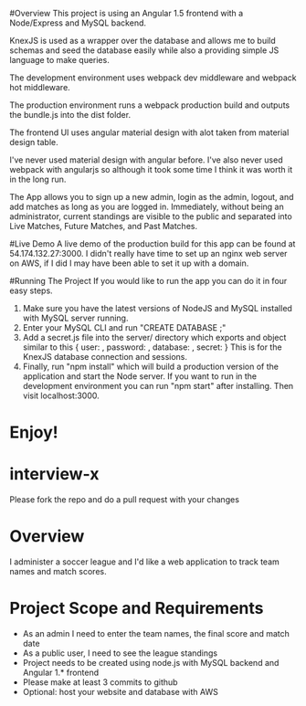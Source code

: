 #Overview
This project is using an Angular 1.5 frontend with a Node/Express and MySQL backend.

KnexJS is used as a wrapper over the database and allows me to build schemas and seed the database easily while also 
a providing simple JS language to make queries.

The development environment uses webpack dev middleware and webpack hot middleware.

The production environment runs a webpack production build and outputs the bundle.js into the dist folder.

The frontend UI uses angular material design with alot taken from material design table. 

I've never used material design with angular before. I've also never used webpack with angularjs so although it took
some time I think it was worth it in the long run.

The App allows you to sign up a new admin, login as the admin, logout, and add matches as long as you are logged in.
Immediately, without being an administrator, current standings are visible to the public and separated into Live Matches,
Future Matches, and Past Matches. 

#Live Demo
A live demo of the production build for this app can be found at 54.174.132.27:3000. I didn't really have time to set up an nginx web server on AWS, if I did I may have been able to set it up with a domain.

#Running The Project
If you would like to run the app you can do it in four easy steps.

1. Make sure you have the latest versions of NodeJS and MySQL installed with MySQL server running.
2. Enter your MySQL CLI and run "CREATE DATABASE <dbname>;"
3. Add a secret.js file into the server/ directory which exports and object similar to this
{
	user: <MySQL username>,
	password: <MySQL password>,
	database: <Name of the DB you created in MySQL>,
	secret: <randomstring>
}
	This is for the KnexJS database connection and sessions.
4. Finally, run "npm install" which will build a production version of the application and start the Node server.
If you want to run in the development environment you can run "npm start" after installing. Then visit localhost:3000.

# Enjoy!

# interview-x
Please fork the repo and do a pull request with your changes

# Overview
I administer a soccer league and I'd like a web application to track team names and match scores.  

# Project Scope and Requirements

* As an admin I need to enter the team names, the final score and match date
* As a public user, I need to see the league standings
* Project needs to be created using node.js with MySQL backend and Angular 1.* frontend
* Please make at least 3 commits to github
* Optional: host your website and database with AWS

